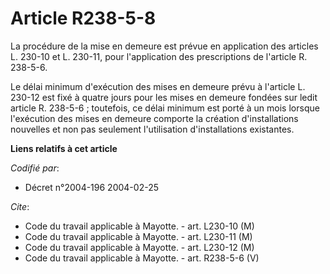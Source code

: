 # Article R238-5-8

La procédure de la mise en demeure est prévue en application des articles L. 230-10 et L. 230-11, pour l'application des
prescriptions de l'article R. 238-5-6.

Le délai minimum d'exécution des mises en demeure prévu à l'article L. 230-12 est fixé à quatre jours pour les mises en
demeure fondées sur ledit article R. 238-5-6 ; toutefois, ce délai minimum est porté à un mois lorsque l'exécution des mises
en demeure comporte la création d'installations nouvelles et non pas seulement l'utilisation d'installations existantes.

**Liens relatifs à cet article**

_Codifié par_:

  - Décret n°2004-196 2004-02-25

_Cite_:

  - Code du travail applicable à Mayotte. - art. L230-10 (M)
  - Code du travail applicable à Mayotte. - art. L230-11 (M)
  - Code du travail applicable à Mayotte. - art. L230-12 (M)
  - Code du travail applicable à Mayotte. - art. R238-5-6 (V)
